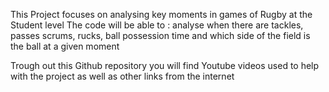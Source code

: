 This Project focuses on analysing key moments in games of Rugby at the Student level
The code will be able to : analyse when there are tackles, passes scrums, rucks, ball possession time and which side of the field is the ball at a given moment


Trough out this Github repository you will find Youtube videos used to help with the project as well as other links from the internet 
